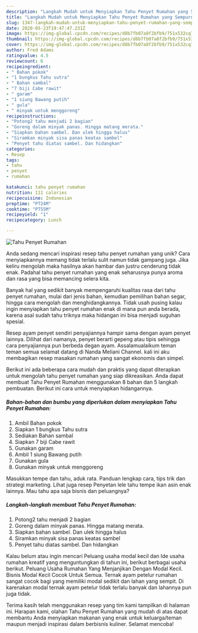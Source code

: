 ```yaml
---
description: "Langkah Mudah untuk Menyiapkan Tahu Penyet Rumahan yang Sempurna"
title: "Langkah Mudah untuk Menyiapkan Tahu Penyet Rumahan yang Sempurna"
slug: 1347-langkah-mudah-untuk-menyiapkan-tahu-penyet-rumahan-yang-sempurna
date: 2020-05-23T19:47:47.231Z
image: https://img-global.cpcdn.com/recipes/d8b7fb07a8f2bfb9/751x532cq70/tahu-penyet-rumahan-foto-resep-utama.jpg
thumbnail: https://img-global.cpcdn.com/recipes/d8b7fb07a8f2bfb9/751x532cq70/tahu-penyet-rumahan-foto-resep-utama.jpg
cover: https://img-global.cpcdn.com/recipes/d8b7fb07a8f2bfb9/751x532cq70/tahu-penyet-rumahan-foto-resep-utama.jpg
author: Fred Adams
ratingvalue: 4.5
reviewcount: 6
recipeingredient:
- " Bahan pokok"
- "1 bungkus Tahu sutra"
- " Bahan sambal"
- "7 biji Cabe rawit"
- " garam"
- "1 siung Bawang putih"
- " gula"
- " minyak untuk menggoreng"
recipeinstructions:
- "Potong2 tahu menjadi 2 bagian"
- "Goreng dalam minyak panas. Hingga matang merata."
- "Siapkan bahan sambel. Dan ulek hingga halus"
- "Siramkan minyak sisa panas keatas sambel"
- "Penyet tahu diatas sambel. Dan hidangkan"
categories:
- Resep
tags:
- tahu
- penyet
- rumahan

katakunci: tahu penyet rumahan 
nutrition: 111 calories
recipecuisine: Indonesian
preptime: "PT24M"
cooktime: "PT55M"
recipeyield: "1"
recipecategory: Lunch

---
```



![Tahu Penyet Rumahan](https://img-global.cpcdn.com/recipes/d8b7fb07a8f2bfb9/751x532cq70/tahu-penyet-rumahan-foto-resep-utama.jpg)

Anda sedang mencari inspirasi resep tahu penyet rumahan yang unik? Cara menyiapkannya memang tidak terlalu sulit namun tidak gampang juga. Jika keliru mengolah maka hasilnya akan hambar dan justru cenderung tidak enak. Padahal tahu penyet rumahan yang enak seharusnya punya aroma dan rasa yang bisa memancing selera kita.

Banyak hal yang sedikit banyak mempengaruhi kualitas rasa dari tahu penyet rumahan, mulai dari jenis bahan, kemudian pemilihan bahan segar, hingga cara mengolah dan menghidangkannya. Tidak usah pusing kalau ingin menyiapkan tahu penyet rumahan enak di mana pun anda berada, karena asal sudah tahu triknya maka hidangan ini bisa menjadi suguhan spesial.

Resep ayam penyet sendiri penyajiannya hampir sama dengan ayam penyet lainnya. Dilihat dari namanya, penyet berarti gepeng atau tipis sehingga cara penyajiannya pun berbeda degan ayam. Assalamualaikum teman teman semua selamat datang di Nanda Meliani Channel. kali ini aku membagikan resep masakan rumahan yang sangat ekonomis dan simpel.


Berikut ini ada beberapa cara mudah dan praktis yang dapat diterapkan untuk mengolah tahu penyet rumahan yang siap dikreasikan. Anda dapat membuat Tahu Penyet Rumahan menggunakan 8 bahan dan 5 langkah pembuatan. Berikut ini cara untuk menyiapkan hidangannya.

<!--inarticleads1-->

##### Bahan-bahan dan bumbu yang diperlukan dalam menyiapkan Tahu Penyet Rumahan:

1. Ambil  Bahan pokok
1. Siapkan 1 bungkus Tahu sutra
1. Sediakan  Bahan sambal
1. Siapkan 7 biji Cabe rawit
1. Gunakan  garam
1. Ambil 1 siung Bawang putih
1. Gunakan  gula
1. Gunakan  minyak untuk menggoreng


Masukkan tempe dan tahu, aduk rata. Panduan lengkap cara, tips trik dan strategi marketing. Lihat juga resep Penyetan lele tahu tempe ikan asin enak lainnya. Mau tahu apa saja bisnis dan peluangnya? 

<!--inarticleads2-->

##### Langkah-langkah membuat Tahu Penyet Rumahan:

1. Potong2 tahu menjadi 2 bagian
1. Goreng dalam minyak panas. Hingga matang merata.
1. Siapkan bahan sambel. Dan ulek hingga halus
1. Siramkan minyak sisa panas keatas sambel
1. Penyet tahu diatas sambel. Dan hidangkan


Kalau belum atau ingin mencari Peluang usaha modal kecil dan Ide usaha rumahan kreatif yang menguntungkan di tahun ini, berikut berbagai usaha berikut. Peluang Usaha Rumahan Yang Menjanjikan Dengan Modal Kecil. Bisnis Modal Kecil Cocok Untuk Semua. Ternak ayam petelur rumahan sangat cocok bagi yang memiliki modal sedikit dan lahan yang sempit. Di karenakan modal ternak ayam petelur tidak terlalu banyak dan lahannya pun juga tidak. 

Terima kasih telah menggunakan resep yang tim kami tampilkan di halaman ini. Harapan kami, olahan Tahu Penyet Rumahan yang mudah di atas dapat membantu Anda menyiapkan makanan yang enak untuk keluarga/teman maupun menjadi inspirasi dalam berbisnis kuliner. Selamat mencoba!
